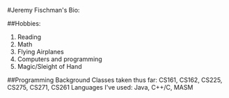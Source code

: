 #Jeremy Fischman's Bio:

##Hobbies:
1. Reading
2. Math
3. Flying Airplanes
4. Computers and programming
5. Magic/Sleight of Hand

##Programming Background
Classes taken thus far: CS161, CS162, CS225, CS275, CS271, CS261
Languages I've used: Java, C++/C, MASM